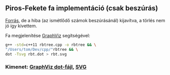 ## Piros-Fekete fa implementáció (csak beszúrás)

[Forrás](https://www.geeksforgeeks.org/red-black-tree-in-cpp/), de a hiba (az ismétlődő számok beszúrásánál) kijavítva, a törlés nem jó így kivettem.

Fa megjelenítése [GraphViz](http://graphviz.org/) segítségével:

```bash
g++ -std=c++11 rbtree.cpp -o rbtree && \
"/Users/tom/Dev/cpp/"rbtree && \
dot -Tsvg rbt.dot > rbt.svg    
```

### Kimenet: [GraphViz dot-fájl](https://dreampuf.github.io/GraphvizOnline/), [SVG](rbt.svg)
